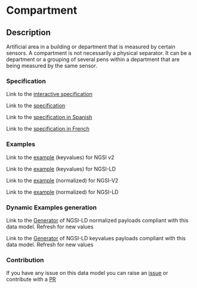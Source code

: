 # Compartment

## Description 

Artificial area in a building or department that is measured by certain sensors. A compartment is not necessarily a physical separator. It can be a department or a grouping of several pens within a department that are being measured by the same sensor.
### Specification

Link to the [interactive specification](https://swagger.lab.fiware.org/?url=https://smart-data-models.github.io/dataModel.Agrifood/Compartment/swagger.yaml)

Link to the [specification](https://smart-data-models.github.io/dataModel.Agrifood/Compartment/doc/spec.md)

Link to the [specification in Spanish](https://smart-data-models.github.io/dataModel.Agrifood/Compartment/doc/spec_ES.md)

Link to the [specification in French](https://smart-data-models.github.io/dataModel.Agrifood/Compartment/doc/spec_FR.md)
### Examples

Link to the [example](https://smart-data-models.github.io/dataModel.Agrifood/Compartment/examples/example.json) (keyvalues) for NGSI v2

Link to the [example](https://smart-data-models.github.io/dataModel.Agrifood/Compartment/examples/example.jsonld) (keyvalues) for NGSI-LD

Link to the [example](https://smart-data-models.github.io/dataModel.Agrifood/Compartment/examples/example-normalized.json) (normalized) for NGSI-V2

Link to the [example](https://smart-data-models.github.io/dataModel.Agrifood/Compartment/examples/example-normalized.jsonld) (normalized) for NGSI-LD
### Dynamic Examples generation

Link to the [Generator](https://smartdatamodels.org/extra/ngsi-ld_generator_v0.92.php?schemaUrl=https://raw.githubusercontent.com/smart-data-models/dataModel.Agrifood/master/Compartment/schema.json&email=info@smartdatamodels.org) of NGSI-LD normalized payloads compliant with this data model. Refresh for new values

Link to the [Generator](https://smartdatamodels.org/extra/ngsi-ld_generator_keyvalues_v0.92.php?schemaUrl=https://raw.githubusercontent.com/smart-data-models/dataModel.Agrifood/master/Compartment/schema.json&email=info@smartdatamodels.org) of NGSI-LD keyvalues payloads compliant with this data model. Refresh for new values
### Contribution

 If you have any issue on this data model you can raise an [issue](https://github.com/smart-data-models/dataModel.Agrifood/issues)  or contribute with a [PR](https://github.com/smart-data-models/dataModel.Agrifood/pulls)